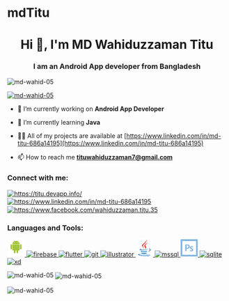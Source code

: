 # mdTitu
<h1 align="center">Hi 👋, I'm MD Wahiduzzaman Titu</h1>
<h3 align="center">I am an Android App developer from Bangladesh</h3>

<p align="left"> <img src="https://komarev.com/ghpvc/?username=md-wahid-05&label=Profile%20views&color=0e75b6&style=flat" alt="md-wahid-05" /> </p>

<p align="left"> <a href="https://github.com/ryo-ma/github-profile-trophy"><img src="https://github-profile-trophy.vercel.app/?username=md-wahid-05" alt="md-wahid-05" /></a> </p>

- 🔭 I’m currently working on **Android App Developer**

- 🌱 I’m currently learning **Java**

- 👨‍💻 All of my projects are available at [https://www.linkedin.com/in/md-titu-686a14195](https://www.linkedin.com/in/md-titu-686a14195)

- 📫 How to reach me **tituwahiduzzaman7@gmail.com**

<h3 align="left">Connect with me:</h3>
<p align="left">
<a href="https://dev.to/https://titu.devapp.info/" target="blank"><img align="center" src="https://cdn.jsdelivr.net/npm/simple-icons@3.0.1/icons/dev-dot-to.svg" alt="https://titu.devapp.info/" height="30" width="40" /></a>
<a href="https://linkedin.com/in/https://www.linkedin.com/in/md-titu-686a14195" target="blank"><img align="center" src="https://raw.githubusercontent.com/rahuldkjain/github-profile-readme-generator/neutral-icons/src/images/icons/Social/linked-in-alt.svg" alt="https://www.linkedin.com/in/md-titu-686a14195" height="30" width="40" /></a>
<a href="https://fb.com/https://www.facebook.com/wahiduzzaman.titu.35" target="blank"><img align="center" src="https://raw.githubusercontent.com/rahuldkjain/github-profile-readme-generator/neutral-icons/src/images/icons/Social/facebook.svg" alt="https://www.facebook.com/wahiduzzaman.titu.35" height="30" width="40" /></a>
</p>

<h3 align="left">Languages and Tools:</h3>
<p align="left"> <a href="https://developer.android.com" target="_blank"> <img src="https://raw.githubusercontent.com/devicons/devicon/master/icons/android/android-original-wordmark.svg" alt="android" width="40" height="40"/> </a> <a href="https://firebase.google.com/" target="_blank"> <img src="https://www.vectorlogo.zone/logos/firebase/firebase-icon.svg" alt="firebase" width="40" height="40"/> </a> <a href="https://flutter.dev" target="_blank"> <img src="https://www.vectorlogo.zone/logos/flutterio/flutterio-icon.svg" alt="flutter" width="40" height="40"/> </a> <a href="https://git-scm.com/" target="_blank"> <img src="https://www.vectorlogo.zone/logos/git-scm/git-scm-icon.svg" alt="git" width="40" height="40"/> </a> <a href="https://www.adobe.com/in/products/illustrator.html" target="_blank"> <img src="https://www.vectorlogo.zone/logos/adobe_illustrator/adobe_illustrator-icon.svg" alt="illustrator" width="40" height="40"/> </a> <a href="https://www.java.com" target="_blank"> <img src="https://raw.githubusercontent.com/devicons/devicon/master/icons/java/java-original.svg" alt="java" width="40" height="40"/> </a> <a href="https://www.microsoft.com/en-us/sql-server" target="_blank"> <img src="https://cdn.worldvectorlogo.com/logos/microsoft-sql-server.svg" alt="mssql" width="40" height="40"/> </a> <a href="https://www.photoshop.com/en" target="_blank"> <img src="https://raw.githubusercontent.com/devicons/devicon/master/icons/photoshop/photoshop-line.svg" alt="photoshop" width="40" height="40"/> </a> <a href="https://www.sqlite.org/" target="_blank"> <img src="https://www.vectorlogo.zone/logos/sqlite/sqlite-icon.svg" alt="sqlite" width="40" height="40"/> </a> <a href="https://www.adobe.com/products/xd.html" target="_blank"> <img src="https://cdn.worldvectorlogo.com/logos/adobe-xd.svg" alt="xd" width="40" height="40"/> </a> </p>

<p><img align="left" src="https://github-readme-stats.vercel.app/api/top-langs?username=md-wahid-05&show_icons=true&locale=en&layout=compact" alt="md-wahid-05" /></p>

<p>&nbsp;<img align="center" src="https://github-readme-stats.vercel.app/api?username=md-wahid-05&show_icons=true&locale=en" alt="md-wahid-05" /></p>

<p><img align="center" src="https://github-readme-streak-stats.herokuapp.com/?user=md-wahid-05&" alt="md-wahid-05" /></p>
